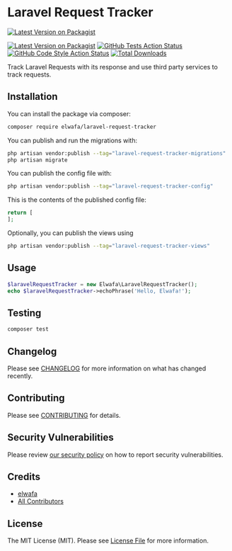 # Laravel Request Tracker

[![Latest Version on Packagist](https://img.shields.io/packagist/v/elwafa/laravel-request-tracker.svg?style=flat-square)](https://packagist.org/packages/elwafa/laravel-request-tracker)

[![Latest Version on Packagist](https://img.shields.io/packagist/v/elwafa/laravel-request-tracker.svg?style=flat-square)](https://packagist.org/packages/elwafa/laravel-request-tracker)
[![GitHub Tests Action Status](https://img.shields.io/github/actions/workflow/status/elwafa/laravel-request-tracker/run-tests.yml?branch=main&label=tests&style=flat-square)](https://github.com/elwafa/laravel-request-tracker/actions?query=workflow%3Arun-tests+branch%3Amain)
[![GitHub Code Style Action Status](https://img.shields.io/github/actions/workflow/status/elwafa/laravel-request-tracker/fix-php-code-style-issues.yml?branch=main&label=code%20style&style=flat-square)](https://github.com/elwafa/laravel-request-tracker/actions?query=workflow%3A"Fix+PHP+code+style+issues"+branch%3Amain)
[![Total Downloads](https://img.shields.io/packagist/dt/elwafa/laravel-request-tracker.svg?style=flat-square)](https://packagist.org/packages/elwafa/laravel-request-tracker)

Track Laravel Requests with its response and use third party services to track requests.

## Installation

You can install the package via composer:

```bash
composer require elwafa/laravel-request-tracker
```

You can publish and run the migrations with:

```bash
php artisan vendor:publish --tag="laravel-request-tracker-migrations"
php artisan migrate
```

You can publish the config file with:

```bash
php artisan vendor:publish --tag="laravel-request-tracker-config"
```

This is the contents of the published config file:

```php
return [
];
```

Optionally, you can publish the views using

```bash
php artisan vendor:publish --tag="laravel-request-tracker-views"
```

## Usage

```php
$laravelRequestTracker = new Elwafa\LaravelRequestTracker();
echo $laravelRequestTracker->echoPhrase('Hello, Elwafa!');
```

## Testing

```bash
composer test
```

## Changelog

Please see [CHANGELOG](CHANGELOG.md) for more information on what has changed recently.

## Contributing

Please see [CONTRIBUTING](CONTRIBUTING.md) for details.

## Security Vulnerabilities

Please review [our security policy](../../security/policy) on how to report security vulnerabilities.

## Credits

- [elwafa](https://github.com/elwafa)
- [All Contributors](../../contributors)

## License

The MIT License (MIT). Please see [License File](LICENSE.md) for more information.
